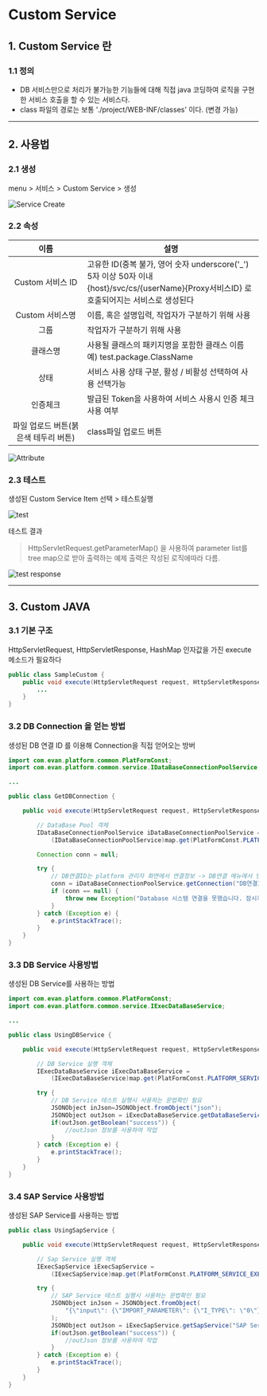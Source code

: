 # Custom Service
## 1. Custom Service 란
### 1.1 정의
 - DB 서비스만으로 처리가 불가능한 기능들에 대해 직접 java 코딩하여 로직을 구현한 서비스 호출을 할 수 있는 서비스다.
 - class 파일의 경로는 보통 './project/WEB-INF/classes' 이다. (변경 가능)

---
## 2. 사용법
### 2.1 생성
menu > 서비스 > Custom Service > 생성

![Service Create](./images/02-service-custom-01.png)

### 2.2 속성

| 이름 | 설명 |
|:---:|---|
| Custom 서비스 ID | 고유한 ID(중복 불가, 영어 숫자 underscore('_') 5자 이상 50자 이내<br />{host}/svc/cs/{userName}{Proxy서비스ID} 로 호출되어지는 서비스로 생성된다 |
| Custom 서비스명 | 이름, 혹은 설명입력, 작업자가 구분하기 위해 사용 |
| 그룹 | 작업자가 구분하기 위해 사용 |
| 클래스명 | 사용될 클래스의 패키지명을 포함한 클래스 이름 예) test.package.ClassName |
| 상태 | 서비스 사용 상태 구분, 활성 / 비활성 선택하여 사용 선택가능 |
| 인증체크 | 발급된 Token을 사용하여 서비스 사용시 인증 체크 사용 여부 |
| 파일 업로드 버튼(붉은색 테두리 버튼) | class파일 업로드 버튼 |

![Attribute](./images/02-service-custom-02.png)

### 2.3 테스트

생성된 Custom Service Item 선택 > 테스트실행

![test](./images/02-service-custom-03.png)

테스트 결과
> HttpServletRequest.getParameterMap() 을 사용하여 parameter list를 tree map으로 받아 출력하는 예제
> 출력은 작성된 로직에따라 다름.

![test response](./images/02-service-custom-04.png)

---
## 3. Custom JAVA
### 3.1 기본 구조

HttpServletRequest, HttpServletResponse, HashMap 인자값을 가진 execute 메소드가 필요하다

```java
public class SampleCustom {
    public void execute(HttpServletRequest request, HttpServletResponse response, HashMap map) {
        ...
    }
}
```

### 3.2 DB Connection 을 얻는 방법

생성된 DB 연결 ID 를 이용해 Connection을 직접 얻어오는 방버

```java
import com.evan.platform.common.PlatFormConst;
import com.evan.platform.common.service.IDataBaseConnectionPoolService;

...

public class GetDBConnection {

    public void execute(HttpServletRequest request, HttpServletResponse response, HashMap map) {

        // DataBase Pool 객체
        IDataBaseConnectionPoolService iDataBaseConnectionPoolService = 
            (IDataBaseConnectionPoolService)map.get(PlatFormConst.PLATFORM_SERVICE_DBPOOL_NAME);

        Connection conn = null;

        try {
            // DB연결ID는 platform 관리자 화면에서 연결정보 -> DB연결 메뉴에서 만들어둔 DB연결ID 입력
            conn = iDataBaseConnectionPoolService.getConnection("DB연결ID");
            if (conn == null) {
                throw new Exception("Database 시스템 연결을 못했습니다. 잠시후 다시 시도해주세요.");
            }
        } catch (Exception e) {
            e.printStackTrace();
        }
    }
}
```

### 3.3 DB Service 사용방법

생성된 DB Service를 사용하는 방법

```java
import com.evan.platform.common.PlatFormConst;
import com.evan.platform.common.service.IExecDataBaseService;

...

public class UsingDBService {

    public void execute(HttpServletRequest request, HttpServletResponse response, HashMap map) {

        // DB Service 실행 객체
        IExecDataBaseService iExecDataBaseService = 
            (IExecDataBaseService)map.get(PlatFormConst.PLATFORM_SERVICE_EXEDB_NAME);

        try {
            // DB Service 테스트 실행시 사용하는 문법확인 필요
            JSONObject inJson=JSONObject.fromObject("json");
            JSONObject outJson = iExecDataBaseService.getDataBaseService("DB Service ID", inJson, request);
            if(outJson.getBoolean("success")) {
                //outJson 정보를 사용하여 작업
            }
        } catch (Exception e) {
            e.printStackTrace();
        }
    }
}
```

### 3.4 SAP Service 사용방법

생성된 SAP Service를 사용하는 방법

```java
public class UsingSapService {

    public void execute(HttpServletRequest request, HttpServletResponse response, HashMap map) {

        // Sap Service 실행 객체
        IExecSapService iExecSapService = 
            (IExecSapService)map.get(PlatFormConst.PLATFORM_SERVICE_EXESAP_NAME);

        try {
            // SAP Service 테스트 실행시 사용하는 문법확인 필요
            JSONObject inJson = JSONObject.fromObject(
                "{\"input\": {\"IMPORT_PARAMETER\": {\"I_TYPE\": \"0\"},\"TABLE\": {\"I_VBELN\": {\"item\": [{}]}}}}"
            );  
            JSONObject outJson = iExecSapService.getSapService("SAP Service ID", inJson);
            if(outJson.getBoolean("success")) {
                //outJson 정보를 사용하여 작업
            }
        } catch (Exception e) {
            e.printStackTrace();
        }
    }
}
```